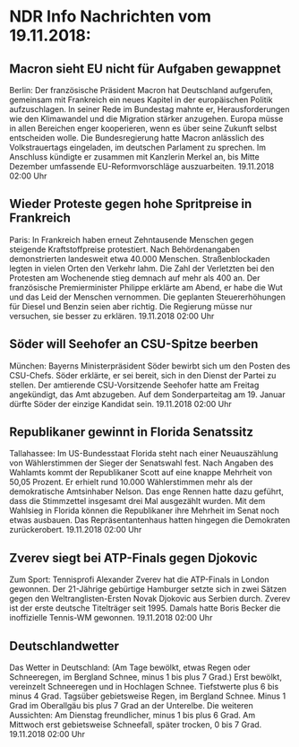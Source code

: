 # NDR Info Nachrichten vom 19.11.2018:


## Macron sieht EU nicht für Aufgaben gewappnet
Berlin: Der französische Präsident Macron hat Deutschland aufgerufen, gemeinsam mit Frankreich ein neues Kapitel in der europäischen Politik aufzuschlagen. In seiner Rede im Bundestag mahnte er, Herausforderungen wie den Klimawandel und die Migration stärker anzugehen. Europa müsse in allen Bereichen enger kooperieren, wenn es über seine Zukunft selbst entscheiden wolle. Die Bundesregierung hatte Macron anlässlich des Volkstrauertags eingeladen, im deutschen Parlament zu sprechen. Im Anschluss kündigte er zusammen mit Kanzlerin Merkel an, bis Mitte Dezember umfassende EU-Reformvorschläge auszuarbeiten. 19.11.2018 02:00 Uhr 

## Wieder Proteste gegen hohe Spritpreise in Frankreich
Paris: In Frankreich haben erneut Zehntausende Menschen gegen steigende Kraftstoffpreise protestiert. Nach Behördenangaben demonstrierten landesweit etwa 40.000 Menschen. Straßenblockaden legten in vielen Orten den Verkehr lahm. Die Zahl der Verletzten bei den Protesten am Wochenende stieg demnach auf mehr als 400 an. Der französische Premierminister Philippe erklärte am Abend, er habe die Wut und das Leid der Menschen vernommen. Die geplanten Steuererhöhungen für Diesel und Benzin seien aber richtig. Die Regierung müsse nur versuchen, sie besser zu erklären. 19.11.2018 02:00 Uhr 

## Söder will Seehofer an CSU-Spitze beerben
München: 	Bayerns Ministerpräsident Söder bewirbt sich um den Posten des CSU-Chefs. Söder erklärte, er sei bereit, sich in den Dienst der Partei zu stellen. Der amtierende CSU-Vorsitzende Seehofer hatte am Freitag angekündigt, das Amt abzugeben. Auf dem Sonderparteitag am 19. Januar dürfte Söder der einzige Kandidat sein. 19.11.2018 02:00 Uhr 

## Republikaner gewinnt in Florida Senatssitz
Tallahassee: Im US-Bundesstaat Florida steht nach einer Neuauszählung von Wählerstimmen der Sieger der Senatswahl fest. Nach Angaben des Wahlamts kommt der Republikaner Scott auf eine knappe Mehrheit von 50,05 Prozent. Er erhielt rund 10.000 Wählerstimmen mehr als der demokratische Amtsinhaber Nelson. Das enge Rennen hatte dazu geführt, dass die Stimmzettel insgesamt drei Mal ausgezählt wurden. Mit dem Wahlsieg in Florida können die Republikaner ihre Mehrheit im Senat noch etwas ausbauen. Das Repräsentantenhaus hatten hingegen die Demokraten zurückerobert. 19.11.2018 02:00 Uhr 

## Zverev siegt bei ATP-Finals gegen Djokovic
Zum Sport: Tennisprofi Alexander Zverev hat die ATP-Finals in London gewonnen. Der 21-Jährige gebürtige Hamburger setzte sich in zwei Sätzen gegen den Weltranglisten-Ersten Novak Djokovic aus Serbien durch. Zverev ist der erste deutsche Titelträger seit 1995. Damals hatte Boris Becker die inoffizielle Tennis-WM gewonnen. 19.11.2018 02:00 Uhr 

## Deutschlandwetter
Das Wetter in Deutschland:
(Am Tage bewölkt, etwas Regen oder Schneeregen, im Bergland Schnee, minus 1 bis plus 7 Grad.) Erst bewölkt, vereinzelt Schneeregen und in Hochlagen Schnee. Tiefstwerte plus 6 bis minus 4 Grad. Tagsüber gebietsweise Regen, im Bergland Schnee. Minus 1 Grad im Oberallgäu bis plus 7 Grad an der Unterelbe. Die weiteren Aussichten: Am Dienstag freundlicher, minus 1 bis plus 6 Grad. Am Mittwoch erst gebietsweise Schneefall, später trocken, 0 bis 7 Grad. 19.11.2018 02:00 Uhr 

